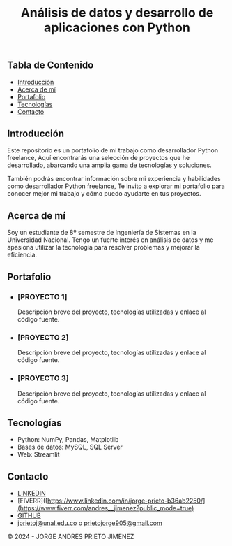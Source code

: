 <!DOCTYPE html>
<html lang="es">
<head>
    <meta charset="UTF-8">
    <link rel="stylesheet" href="style.css">
</head>
<body>
    <header>
      <center>
        <h1>Análisis de datos y desarrollo de aplicaciones con Python</h1>
      </center>
    </header>
    <section id="tabla-de-contenido">
        <h2>Tabla de Contenido</h2>
        <ul>
            <li><a href="#introduccion">Introducción</a></li>
            <li><a href="#acerca-de-mi">Acerca de mí</a></li>
            <li><a href="#portafolio">Portafolio</a></li>
            <li><a href="#tecnologías">Tecnologías</a></li>
            <li><a href="#contacto">Contacto</a></li>
        </ul>
    </section>
    <main>
        <section id="introduccion">
            <h2>Introducción</h2>
            <p>Este repositorio es un portafolio de mi trabajo como desarrollador Python freelance, Aquí encontrarás una selección de proyectos que he desarrollado, abarcando una amplia gama de tecnologías y soluciones.

También podrás encontrar información sobre mi experiencia y habilidades como desarrollador Python freelance, Te invito a explorar mi portafolio para conocer mejor mi trabajo y cómo puedo ayudarte en tus proyectos.</p>
        </section>
        <section id="acerca-de-mi">
            <h2>Acerca de mí</h2>
            <p>Soy un estudiante de 8º semestre de Ingeniería de Sistemas en la Universidad Nacional. Tengo un fuerte interés en análisis de datos y me apasiona utilizar la tecnología para resolver problemas y mejorar la eficiencia.</p>
        </section>
        <section id="portafolio">
            <h2>Portafolio</h2>
            <ul>
                <li>
                    <h3>[PROYECTO 1]</h3>
                    <p>Descripción breve del proyecto, tecnologías utilizadas y enlace al código fuente.</p>
                </li>
                <li>
                    <h3>[PROYECTO 2]</h3>
                    <p>Descripción breve del proyecto, tecnologías utilizadas y enlace al código fuente.</p>
                </li>
                <li>
                    <h3>[PROYECTO 3]</h3>
                    <p>Descripción breve del proyecto, tecnologías utilizadas y enlace al código fuente.</p>
                </li>
            </ul>
        </section>
        <section id="tecnologías">
            <h2>Tecnologías</h2>
            <ul>
                <li>Python: NumPy, Pandas, Matplotlib</li>
                <li>Bases de datos: MySQL, SQL Server</li>
                <li>Web: Streamlit</li>
            </ul>
        </section>
        <section id="contacto">
            <h2>Contacto</h2>
            <ul>
                <li>[LINKEDIN](https://www.linkedin.com/in/jorge-prieto-b36ab2250/)</li>
                <li>[FIVERR]([https://www.linkedin.com/in/jorge-prieto-b36ab2250/](https://www.fiverr.com/andres__jimenez?public_mode=true)</li>
                <li>[GITHUB](https://github.com/Jorge-Andres-Prieto)</li>
                <li>jprietoj@unal.edu.co o prietojorge905@gmail.com</li>
            </ul>
        </section>
    </main>
    <footer>
        <p>&copy; 2024 - JORGE ANDRES PRIETO JIMENEZ</p>
    </footer>
    
</body>
<!-- Script para la tabla de contenido (no mostrar en la vista previa de GitHub) -->
    <!-- <script>
        function scrollToSection(id) {
            const element = document.getElementById(id);
            element.scrollIntoView({
                behavior: "smooth",
                block: "start",
                inline: "nearest"
            });
        }
        const navLinks = document.querySelectorAll("#tabla-de-contenido ul li a");
        for (let link of navLinks) {
            link.addEventListener("click", function() {
                scrollToSection(this.getAttribute("href").slice(1));
            });
        }
    </script> -->
</html>

